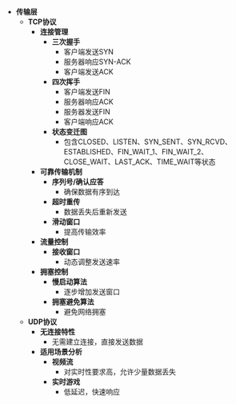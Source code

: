 - **传输层**
    - **TCP协议**
        - **连接管理**
            - **三次握手**
                - 客户端发送SYN
                - 服务器响应SYN-ACK
                - 客户端发送ACK
            - **四次挥手**
                - 客户端发送FIN
                - 服务器响应ACK
                - 服务器发送FIN
                - 客户端响应ACK
            - **状态变迁图**
                - 包含CLOSED、LISTEN、SYN_SENT、SYN_RCVD、ESTABLISHED、FIN_WAIT_1、FIN_WAIT_2、CLOSE_WAIT、LAST_ACK、TIME_WAIT等状态
        - **可靠传输机制**
            - **序列号/确认应答**
                - 确保数据有序到达
            - **超时重传**
                - 数据丢失后重新发送
            - **滑动窗口**
                - 提高传输效率
        - **流量控制**
            - **接收窗口**
                - 动态调整发送速率
        - **拥塞控制**
            - **慢启动算法**
                - 逐步增加发送窗口
            - **拥塞避免算法**
                - 避免网络拥塞
    - **UDP协议**
        - **无连接特性**
            - 无需建立连接，直接发送数据
        - **适用场景分析**
            - **视频流**
                - 对实时性要求高，允许少量数据丢失
            - **实时游戏**
                - 低延迟，快速响应